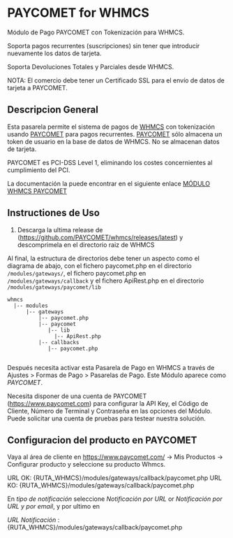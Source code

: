 PAYCOMET for WHMCS
===================

Módulo de Pago PAYCOMET con Tokenización para WHMCS. 

Soporta pagos recurrentes (suscripciones) sin tener que introducir nuevamente los datos de tarjeta.

Soporta Devoluciones Totales y Parciales desde WHMCS.

NOTA: El comercio debe tener un Certificado SSL para el envío de datos de tarjeta a PAYCOMET.


## Descripcion General

Esta pasarela permite el sistema de pagos de [WHMCS](http://www.whmcs.com) con tokenización usando [PAYCOMET](https://www.paycomet.com) para pagos recurrentes. [PAYCOMET](https://www.paycomet.com) sólo almacena un token de usuario en la base de datos de WHMCS. No se almacenan datos de tarjeta.

PAYCOMET es PCI-DSS Level 1, eliminando los costes concernientes al cumplimiento del PCI.

La documentación la puede encontrar en el siguiente enlace [MÓDULO WHMCS PAYCOMET](https://docs.paycomet.com/es/modulos-de-pago/whmcs)

## Instructiones de Uso

1. Descarga la ultima release de (https://github.com/PAYCOMET/whmcs/releases/latest) y descomprimela en el directorio raiz de WHMCS

Al final, la estructura de directorios debe tener un aspecto como el diagrama de abajo, con el fichero paycomet.php en el directorio `/modules/gateways/`, el fichero paycomet.php en `/modules/gateways/callback` y el fichero ApiRest.php en el directorio `/modules/gateways/paycomet/lib`

```
whmcs
  |-- modules
  	  |-- gateways
          |-- paycomet.php
		  |-- paycomet
		  	 |-- lib
			   |-- ApiRest.php
  	  	  |-- callbacks
  	  	     |-- paycomet.php
          
 ```

Después necesita activar esta Pasarela de Pago en WHMCS a través de Ajustes > Formas de Pago > Pasarelas de Pago. Este Módulo aparece como *PAYCOMET*.

Necesita disponer de una cuenta de PAYCOMET (https://www.paycomet.com) para configurar la API Key, el Código de Cliente, Número de Terminal y Contraseña en las opciones del Módulo. Puede solicitar una cuenta de pruebas para testear nuestra solución.

## Configuracion del producto en PAYCOMET

Vaya al área de cliente en https://www.paycomet.com/ → Mis Productos → Configurar producto y seleccione su producto Whmcs.

URL OK: {RUTA_WHMCS}/modules/gateways/callback/paycomet.php
URL KO: {RUTA_WHMCS}/modules/gateways/callback/paycomet.php

En _tipo de notificación_ seleccione _Notificación por URL_ or _Notificación por URL y por email_, y por ultimo en 

_URL Notificación_ : {RUTA_WHMCS}/modules/gateways/callback/paycomet.php



